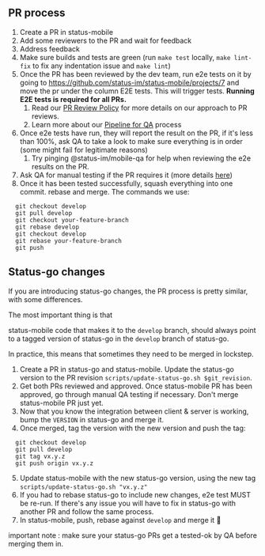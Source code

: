## PR process

1) Create a PR in status-mobile
2) Add some reviewers to the PR and wait for feedback
3) Address feedback
4) Make sure builds and tests are green (run `make test` locally, `make lint-fix` to fix any indentation issue and `make lint`)
5) Once the PR has been reviewed by the dev team, run e2e tests on it by going to https://github.com/status-im/status-mobile/projects/7 and move the pr under the column E2E tests. This will trigger tests. **Running E2E tests is required for all PRs.**
   1) Read our [PR Review Policy](pr-review-policy.md) for more details on our approach to PR reviews.
   2) Learn more about our [Pipeline for QA](pipeline_process.md) process
6) Once e2e tests have run, they will report the result on the PR, if it's less than 100%, ask QA to take a look to make sure everything is in order (some might fail for legitimate reasons)
   1) Try pinging @status-im/mobile-qa for help when reviewing the e2e results on the PR.
7) Ask QA for manual testing if the PR requires it (more details [here](pipeline_process.md))
8) Once it has been tested successfully, squash everything into one commit. rebase and merge. The commands we use:
```
  git checkout develop
  git pull develop
  git checkout your-feature-branch
  git rebase develop
  git checkout develop
  git rebase your-feature-branch
  git push
```


## Status-go changes

If you are introducing status-go changes, the PR process is pretty similar, with some differences.

The most important thing is that

status-mobile code that makes it to the `develop` branch, should always point to a tagged version of status-go in the `develop` branch of status-go.

In practice, this means that sometimes they need to be merged in lockstep.
1) Create a PR in status-go and status-mobile. Update the status-go version to the PR revision `scripts/update-status-go.sh $git_revision`.
2) Get both PRs reviewed and approved. Once status-mobile PR has been approved, go through manual QA testing if necessary. Don't merge status-mobile PR just yet.
3) Now that you know the integration between client & server is working, bump the `VERSION` in status-go and merge it.
4) Once merged, tag the version with the new version and push the tag:
```
  git checkout develop
  git pull develop
  git tag vx.y.z
  git push origin vx.y.z
```
5) Update status-mobile with the new status-go version, using the new tag `scripts/update-status-go.sh "vx.y.z"`
6) If you had to rebase status-go to include new changes, e2e test MUST be re-run. If there's any issue you will
   have to fix in status-go with another PR and follow the same process.
7) In status-mobile, push, rebase against `develop` and merge it 🚀


important note : make sure your status-go PRs get a tested-ok by QA before merging them in. 
